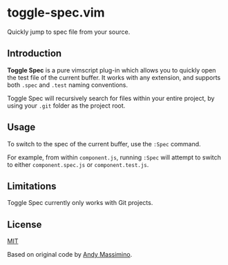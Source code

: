 # toggle-spec.vim
Quickly jump to spec file from your source.

## Introduction

**Toggle Spec** is a pure vimscript plug-in which allows you to quickly open the test file of the current buffer. It works with any extension, and supports both `.spec` and `.test` naming conventions.

Toggle Spec will recursively search for files within your entire project, by using your `.git` folder as the project root.

## Usage

To switch to the spec of the current buffer, use the `:Spec` command.

For example, from within `component.js`, running `:Spec` will attempt to switch to either `component.spec.js` or `component.test.js`.

## Limitations

Toggle Spec currently only works with Git projects.

## License

[MIT](LICENSE)

Based on original code by [Andy Massimino](https://github.com/andymass).
